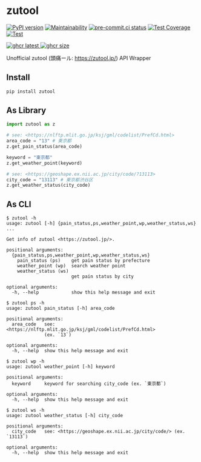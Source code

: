 # zutool

[![PyPI version](
  <https://badge.fury.io/py/zutool.svg>
  )](
  <https://badge.fury.io/py/zutool>
) [![Maintainability](
  <https://api.codeclimate.com/v1/badges/b999c03e104b0629e426/maintainability>
  )](
  <https://codeclimate.com/github/eggplants/zutool/maintainability>
) [![pre-commit.ci status](
  <https://results.pre-commit.ci/badge/github/eggplants/zutool/master.svg>
  )](
  <https://results.pre-commit.ci/latest/github/eggplants/zutool/master>
) [![Test Coverage](
  <https://api.codeclimate.com/v1/badges/b999c03e104b0629e426/test_coverage>
  )](
  <https://codeclimate.com/github/eggplants/zutool/test_coverage>
) [![Test](
  <https://github.com/eggplants/zutool/actions/workflows/test.yml/badge.svg>
  )](
  <https://github.com/eggplants/zutool/actions/workflows/test.yml>
)

[![ghcr latest](
  <https://ghcr-badge.deta.dev/eggplants/zutool/latest_tag?trim=major&label=latest>
 ) ![ghcr size](
  <https://ghcr-badge.deta.dev/eggplants/zutool/size>
)](
  <https://github.com/eggplants/zutool/pkgs/container/zutool>
)

Unofficial zutool (頭痛ール: <https://zutool.jp/>) API Wrapper

## Install

```bash
pip install zutool
```

## As Library

```python
import zutool as z

# see: <https://nlftp.mlit.go.jp/ksj/gml/codelist/PrefCd.html>
area_code = "13" # 東京都
z.get_pain_status(area_code)

keyword = "東京都"
z.get_weather_point(keyword)

# see: <https://geoshape.ex.nii.ac.jp/city/code/?13113>
city_code = "13113" # 東京都渋谷区
z.get_weather_status(city_code)
```

## As CLI

```shellsession
$ zutool -h
usage: zutool [-h] {pain_status,ps,weather_point,wp,weather_status,ws} ...

Get info of zutool <https://zutool.jp/>.

positional arguments:
  {pain_status,ps,weather_point,wp,weather_status,ws}
    pain_status (ps)    get pain status by prefecture
    weather_point (wp)  search weather point
    weather_status (ws)
                        get pain status by city

optional arguments:
  -h, --help            show this help message and exit
```

```shellsession
$ zutool ps -h
usage: zutool pain_status [-h] area_code

positional arguments:
  area_code   see: <https://nlftp.mlit.go.jp/ksj/gml/codelist/PrefCd.html>
              (ex. `13`)

optional arguments:
  -h, --help  show this help message and exit
```

```shellsession
$ zutool wp -h
usage: zutool weather_point [-h] keyword

positional arguments:
  keyword     keyword for searching city_code (ex. `東京都`)

optional arguments:
  -h, --help  show this help message and exit
```

```shellsession
$ zutool ws -h
usage: zutool weather_status [-h] city_code

positional arguments:
  city_code   see: <https://geoshape.ex.nii.ac.jp/city/code/> (ex. `13113`)

optional arguments:
  -h, --help  show this help message and exit
```
